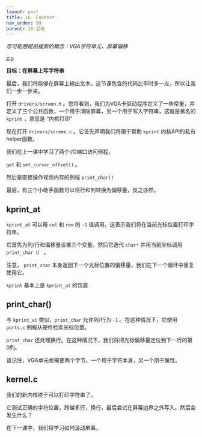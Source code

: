 ```yaml
---
layout: post
title: 16. Content
nav_order: 99
parent: 16-显驱
---
```


*您可能想提前搜索的概念：VGA字符单元、屏幕偏移*

[zip](https://mhyc.eu.org/better-os-tutorial-cn/docs/16-显驱/Lesson16.zip)

**目标：在屏幕上写字符串**


最后，我们将能够在屏幕上输出文本。这节课包含的代码比平时多一点，所以让我们一步一步来。


打开 `drivers/screen.h` 。您将看到，我们为VGA卡驱动程序定义了一些常量，并定义了三个公共函数，一个用于清除屏幕，另一个用于写入字符串，这就是著名的 `kprint` ，意思是 “内核打印”


现在打开 `drivers/screen.c` 。它首先声明我们将用于帮助 `kprint` 内核API的私有helper函数。


我们在上一课中学习了两个I/O端口访问例程，

`get` 和 `set_cursor_offset()` 。


然后是直接操作视频内存的例程 `print_char()`


最后，有三个小助手函数可以将行和列转换为偏移量，反之亦然。



kprint_at
---------


`kprint_at` 可以用 `col` 和 `row` 的 `-1` 值调用，这表示我们将在当前光标位置打印字符串。


它首先为列/行和偏移量设置三个变量。然后它迭代 `char*` 并用当前坐标调用 `print_char（）` 。


注意， `print_char` 本身返回下一个光标位置的偏移量，我们在下一个循环中重复使用它。


`kprint` 基本上是 `kprint_at` 的包装




print_char()
----------


与 `kprint_at` 类似，`print_char` 允许列/行为 `-1` 。在这种情况下，它使用 `ports.c` 例程从硬件检索光标位置。


`print_char` 还处理换行。在这种情况下，我们将把光标偏移量定位到下一行的第0列。


请记住，VGA单元格需要两个字节，一个用于字符本身，另一个用于属性。



kernel.c
--------


我们的新内核终于可以打印字符串了。

它测试正确的字符位置，跨越多行，换行，最后尝试在屏幕边界之外写入。然后会发生什么？

在下一课中，我们将学习如何滚动屏幕。